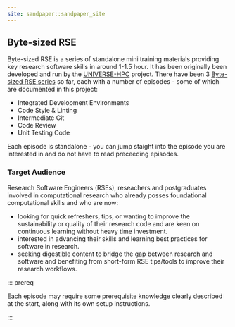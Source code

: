 ```yaml
---
site: sandpaper::sandpaper_site
---
```


## Byte-sized RSE

Byte-sized RSE is a series of standalone mini training materials providing key research software skills in around 1-1.5 hour. It has been originally been developed and run by the [UNIVERSE-HPC](https://www.universe-hpc.ac.uk/) project. There have been 3 [Byte-sized RSE series](https://www.universe-hpc.ac.uk/events/byte-sized-rse/) so far, each with a number of episodes - some of which are documented in this project:

- Integrated Development Environments
- Code Style & Linting
- Intermediate Git
- Code Review
- Unit Testing Code

Each episode is standalone - you can jump staight into the episode you are interested in and do not have to read preceeding episodes.

### Target Audience

Research Software Engineers (RSEs), reseachers and postgraduates involved in computational research who already posses foundational computational skills and who are now:
- looking for quick refreshers, tips, or wanting to improve the sustainability or quality of their research code and are keen on continuous learning without heavy time investment.
- interested in advancing their skills and learning best practices for software in research.
- seeking digestible content to bridge the gap between research and software and benefiting from short-form RSE tips/tools to improve their research workflows.

::: prereq

Each episode may require some prerequisite knowledge clearly described at the start, along with its own setup instructions.

:::
